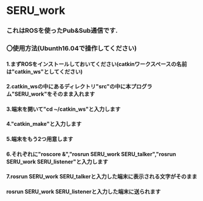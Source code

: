 # SERU_work
### これはROSを使ったPub&Sub通信です.
### 〇使用方法(Ubunth16.04で操作してください)
#### 1.まずROSをインストールしておいてください(catkinワークスペースの名前は"catkin_ws"としてください)
#### 2.catkin_wsの中にあるディレクトリ"src"の中に本プログラム"SERU_work"をそのまま入れます
#### 3.端末を開いて"cd ~/catkin_ws"と入力します
#### 4."catkin_make"と入力します
#### 5.端末をもう2つ用意します
#### 6.それぞれに"roscore &","rosrun SERU_work SERU_talker","rosrun SERU_work SERU_listener"と入力します
#### 7.rosrun SERU_work SERU_talkerと入力した端末に表示される文字がそのまま
####     rosrun SERU_work SERU_listenerと入力した端末に送られます
